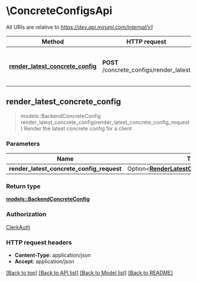 # \ConcreteConfigsApi

All URIs are relative to *https://dev.api.miruml.com/internal/v1*

Method | HTTP request | Description
------------- | ------------- | -------------
[**render_latest_concrete_config**](ConcreteConfigsApi.md#render_latest_concrete_config) | **POST** /concrete_configs/render_latest | Render the latest concrete config for a client



## render_latest_concrete_config

> models::BackendConcreteConfig render_latest_concrete_config(render_latest_concrete_config_request)
Render the latest concrete config for a client

### Parameters


Name | Type | Description  | Required | Notes
------------- | ------------- | ------------- | ------------- | -------------
**render_latest_concrete_config_request** | Option<[**RenderLatestConcreteConfigRequest**](RenderLatestConcreteConfigRequest.md)> |  |  |

### Return type

[**models::BackendConcreteConfig**](BackendConcreteConfig.md)

### Authorization

[ClerkAuth](../README.md#ClerkAuth)

### HTTP request headers

- **Content-Type**: application/json
- **Accept**: application/json

[[Back to top]](#) [[Back to API list]](../README.md#documentation-for-api-endpoints) [[Back to Model list]](../README.md#documentation-for-models) [[Back to README]](../README.md)

